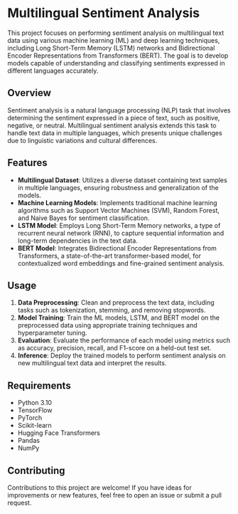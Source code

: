 # Multilingual Sentiment Analysis

This project focuses on performing sentiment analysis on multilingual text data using various machine learning (ML) and deep learning techniques, including Long Short-Term Memory (LSTM) networks and Bidirectional Encoder Representations from Transformers (BERT). The goal is to develop models capable of understanding and classifying sentiments expressed in different languages accurately.

## Overview

Sentiment analysis is a natural language processing (NLP) task that involves determining the sentiment expressed in a piece of text, such as positive, negative, or neutral. Multilingual sentiment analysis extends this task to handle text data in multiple languages, which presents unique challenges due to linguistic variations and cultural differences.

## Features

- **Multilingual Dataset**: Utilizes a diverse dataset containing text samples in multiple languages, ensuring robustness and generalization of the models.
- **Machine Learning Models**: Implements traditional machine learning algorithms such as Support Vector Machines (SVM), Random Forest, and Naive Bayes for sentiment classification.
- **LSTM Model**: Employs Long Short-Term Memory networks, a type of recurrent neural network (RNN), to capture sequential information and long-term dependencies in the text data.
- **BERT Model**: Integrates Bidirectional Encoder Representations from Transformers, a state-of-the-art transformer-based model, for contextualized word embeddings and fine-grained sentiment analysis.

## Usage

1. **Data Preprocessing**: Clean and preprocess the text data, including tasks such as tokenization, stemming, and removing stopwords.
2. **Model Training**: Train the ML models, LSTM, and BERT model on the preprocessed data using appropriate training techniques and hyperparameter tuning.
3. **Evaluation**: Evaluate the performance of each model using metrics such as accuracy, precision, recall, and F1-score on a held-out test set.
4. **Inference**: Deploy the trained models to perform sentiment analysis on new multilingual text data and interpret the results.

## Requirements

- Python 3.10
- TensorFlow
- PyTorch
- Scikit-learn
- Hugging Face Transformers
- Pandas
- NumPy

## Contributing

Contributions to this project are welcome! If you have ideas for improvements or new features, feel free to open an issue or submit a pull request.
